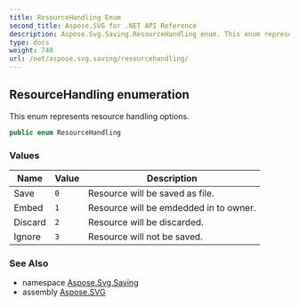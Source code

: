 ```yaml
---
title: ResourceHandling Enum
second_title: Aspose.SVG for .NET API Reference
description: Aspose.Svg.Saving.ResourceHandling enum. This enum represents resource handling options
type: docs
weight: 740
url: /net/aspose.svg.saving/resourcehandling/
---
```

## ResourceHandling enumeration

This enum represents resource handling options.

```csharp
public enum ResourceHandling
```

### Values

| Name | Value | Description |
| --- | --- | --- |
| Save | `0` | Resource will be saved as file. |
| Embed | `1` | Resource will be emdedded in to owner. |
| Discard | `2` | Resource will be discarded. |
| Ignore | `3` | Resource will not be saved. |

### See Also

* namespace [Aspose.Svg.Saving](../../aspose.svg.saving/)
* assembly [Aspose.SVG](../../)
